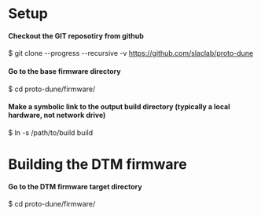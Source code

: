 # Setup 

#### Checkout the GIT reposotiry from github
$ git clone --progress --recursive -v https://github.com/slaclab/proto-dune

#### Go to the base firmware directory
$ cd proto-dune/firmware/

#### Make a symbolic link to the output build directory (typically a local hardware, not network drive)
$ ln -s /path/to/build build

# Building the DTM firmware

#### Go to the DTM firmware target directory
$ cd proto-dune/firmware/
